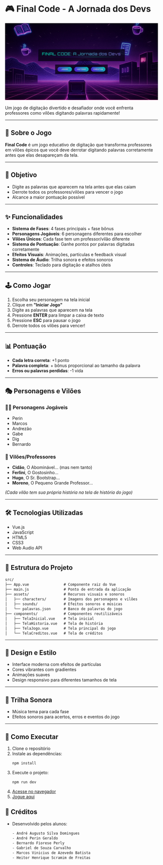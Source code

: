 # 🎮 Final Code - A Jornada dos Devs

![Final Code Screenshot](src/assets/screenshot.png)

Um jogo de digitação divertido e desafiador onde você enfrenta professores como vilões digitando palavras rapidamente!

---

## 📖 Sobre o Jogo

**Final Code** é um jogo educativo de digitação que transforma professores em vilões épicos que você deve derrotar digitando palavras corretamente antes que elas desapareçam da tela.

---

## 🎯 Objetivo

- Digite as palavras que aparecem na tela antes que elas caiam  
- Derrote todos os professores/vilões para vencer o jogo  
- Alcance a maior pontuação possível  

---

## ✨ Funcionalidades

- **Sistema de Fases**: 4 fases principais + fase bônus  
- **Personagens Jogáveis**: 6 personagens diferentes para escolher  
- **Vilões Únicos**: Cada fase tem um professor/vilão diferente  
- **Sistema de Pontuação**: Ganhe pontos por palavras digitadas corretamente  
- **Efeitos Visuais**: Animações, partículas e feedback visual  
- **Sistema de Áudio**: Trilha sonora e efeitos sonoros  
- **Controles**: Teclado para digitação e atalhos úteis  

---

## 🕹️ Como Jogar

1. Escolha seu personagem na tela inicial  
2. Clique em **"Iniciar Jogo"**  
3. Digite as palavras que aparecem na tela  
4. Pressione **ENTER** para limpar a caixa de texto  
5. Pressione **ESC** para pausar o jogo  
6. Derrote todos os vilões para vencer!  

---

## 📊 Pontuação

- **Cada letra correta**: +1 ponto  
- **Palavra completa**: + bônus proporcional ao tamanho da palavra  
- **Erros ou palavras perdidas**: -1 vida  

---

## 🎭 Personagens e Vilões

### 👨‍🎓 Personagens Jogáveis

- Perin  
- Marcos  
- Andrezão  
- Gabe  
- Dig  
- Bernardo  

### 👹 Vilões/Professores

- **Cidão**, O Abominável... (mas nem tanto)  
- **Ferlini**, O Gostosinho...  
- **Hugo**, O Sr. Bootstrap...  
- **Moreno**, O Pequeno Grande Professor...  

*(Cada vilão tem sua própria história na tela de história do jogo)*

---

## 🛠️ Tecnologias Utilizadas

- Vue.js  
- JavaScript  
- HTML5  
- CSS3  
- Web Audio API  

---

## 📂 Estrutura do Projeto

```text
src/
├── App.vue                # Componente raiz do Vue
├── main.js                # Ponto de entrada da aplicação
├── assets/                # Recursos visuais e sonoros
│   ├── characters/        # Imagens dos personagens e vilões
│   ├── sounds/            # Efeitos sonoros e músicas
│   └── palavras.json      # Banco de palavras do jogo
├── components/            # Componentes reutilizáveis
│   ├── TelaInicial.vue    # Tela inicial
│   ├── TelaHistoria.vue   # Tela de história
│   ├── TelaJogo.vue       # Tela principal do jogo
│   └── TelaCreditos.vue   # Tela de créditos
```

---

## 🎨 Design e Estilo

- Interface moderna com efeitos de partículas  
- Cores vibrantes com gradientes  
- Animações suaves  
- Design responsivo para diferentes tamanhos de tela  

---

## 🎵 Trilha Sonora

- Música tema para cada fase  
- Efeitos sonoros para acertos, erros e eventos do jogo  

---

## 🚀 Como Executar

1. Clone o repositório  
2. Instale as dependências:  
   ```bash
   npm install
3. Execute o projeto:
    ```bash
   npm run dev
4. [Acesse no navegador](http://localhost:8080)
5. [Jogue aqui](https://heitorsfreitass.github.io/ESOFT3S-A-Front-end/)

## 📜 Créditos

- Desenvolvido pelos alunos:
    ```text
    - André Augusto Silva Domingues
    - André Perin Geraldo
    - Bernardo Fiorese Perly
    - Gabriel de Souza Carvalho
    - Marcos Vinicius de Azevedo Batista
    - Heitor Henrique Scramim de Freitas
    ```
